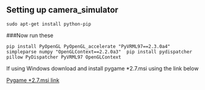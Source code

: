 Setting up camera_simulator
---------------------------
`sudo apt-get install python-pip`

###Now run these 

`pip install PyOpenGL PyOpenGL_accelerate "PyVRML97==2.3.0a4" simpleparse numpy "OpenGLContext==2.2.0a3" 
pip install pydispatcher pillow PyDispatcher PyVRML97 OpenGLContext`

If using Windows download and install pygame *2.7.msi using the link below

[Pygame *2.7.msi link](http://www.pygame.org/download.shtml)
